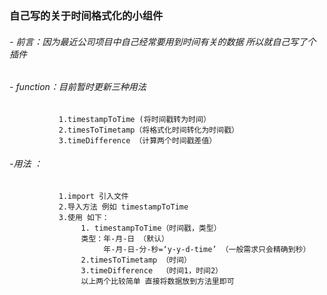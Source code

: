 ### 自己写的关于时间格式化的小组件
###### - 前言：因为最近公司项目中自己经常要用到时间有关的数据 所以就自己写了个插件
###### - function：目前暂时更新三种用法 
##

               1.timestampToTime (将时间戳转为时间）
               2.timesToTimetamp（将格式化时间转化为时间戳）
               3.timeDifference （计算两个时间戳差值）
###### -用法 ：
##
               1.import 引入文件 
               2.导入方法 例如 timestampToTime
               3.使用 如下：
                    1. timestampToTime（时间戳，类型） 
                    类型：年-月-日 （默认）
                         年-月-日-分-秒=‘y-y-d-time’ （一般需求只会精确到秒）
                    2.timesToTimetamp （时间）
                    3.timeDifference  （时间1，时间2）
                    以上两个比较简单 直接将数据放到方法里即可